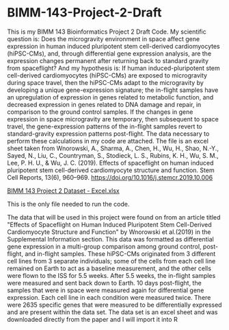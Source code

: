 # BIMM-143-Project-2-Draft
This is my BIMM 143 Bioinformatics Project 2 Draft Code. My scientific question is: Does the microgravity environment in space affect gene expression in human induced pluripotent stem cell-derived cardiomyocytes (hiPSC-CMs), and, through differential gene expression analysis, are the expression changes permanent after returning back to standard gravity from spaceflight? And my hypothesis is: If human induced-pluripotent stem cell-derived cardiomyocytes (hiPSC-CMs) are exposed to microgravity during space travel, then the hiPSC-CMs adapt to the microgravity by developing a unique gene-expression signature; the in-flight samples have an upregulation of expression in genes related to metabolic function, and decreased expression in genes related to DNA damage and repair, in comparison to the ground control samples. If the changes in gene expression in space microgravity are temporary, then subsequent to space travel, the gene-expression patterns of the in-flight samples revert to standard-gravity expression patterns post-flight.
The data necessary to perform these calculations in my code are attached. The file is an excel sheet taken from Wnorowski, A., Sharma, A., Chen, H., Wu, H., Shao, N.-Y., Sayed, N., Liu, C., Countryman, S., Stodieck, L. S., Rubins, K. H., Wu, S. M., Lee, P. H. U., & Wu, J. C. (2019). Effects of spaceflight on human induced pluripotent stem cell-derived cardiomyocyte structure and function. Stem Cell Reports, 13(6), 960–969. https://doi.org/10.1016/j.stemcr.2019.10.006  


[BIMM 143 Project 2 Dataset - Excel.xlsx](https://github.com/cschiffe/BIMM-143-Project-2-Draft/files/7673093/BIMM.143.Project.2.Dataset.-.Excel.xlsx)

This is the only file needed to run the code.

The data that will be used in this project were found on from an article titled "Effects of Spaceflight on Human Induced Pluripotent Stem Cell-Derived Cardiomyocyte Structure and Function" by Wnorowski et al.(2019) in the Supplemental Information section. This data was formatted as differential gene expression in a multi-group comparison among ground control, post-flight, and in-flight samples. These hiPSC-CMs originated from 3 different cell lines from 3 separate individuals; some of the cells from each cell line remained on Earth to act as a baseline measurement, and the other cells were flown to the ISS for 5.5 weeks. After 5.5 weeks, the in-flight samples were measured and sent back down to Earth. 10 days post-flight, the samples that were in space were measured again for differential gene expression. Each cell line in each condition were measured twice. There were 2635 specific genes that were measured to be differentially expressed and are present within the data set. The data set is an excel sheet and was downloaded directly from the paper and I will import it into R
